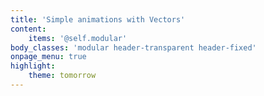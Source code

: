 ```yaml
---
title: 'Simple animations with Vectors'
content:
    items: '@self.modular'
body_classes: 'modular header-transparent header-fixed'
onpage_menu: true
highlight:
    theme: tomorrow
---
```


